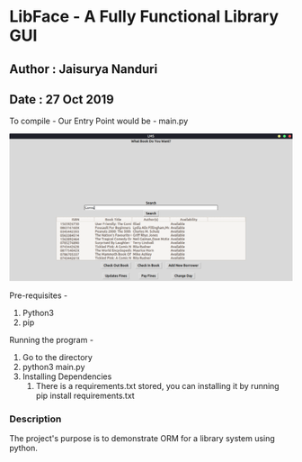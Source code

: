 # LibFace - A Fully Functional Library GUI 
## Author : Jaisurya Nanduri
## Date : 27 Oct 2019

To compile - Our Entry Point would be - main.py

![Dummy Library](/dlib.png)


Pre-requisites - 

1. Python3
2. pip


Running the program - 

1. Go to the directory
2. python3 main.py
3. Installing Dependencies
	1. There is a requirements.txt stored, you can installing it by running 
	pip install requirements.txt


### Description 

The project's purpose is to demonstrate ORM for a library system using python.
